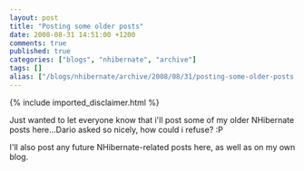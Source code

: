 ```yaml
---
layout: post
title: "Posting some older posts"
date: 2008-08-31 14:51:00 +1200
comments: true
published: true
categories: ["blogs", "nhibernate", "archive"]
tags: []
alias: ["/blogs/nhibernate/archive/2008/08/31/posting-some-older-posts.aspx"]
---
```

<!-- more -->
{% include imported_disclaimer.html %}
<p>Just wanted to let everyone know that i'll post some of my older NHibernate posts here...Dario asked so nicely, how could i refuse? :P</p>
<p>I'll also post any future NHibernate-related posts here, as well as on my own blog.</p>
